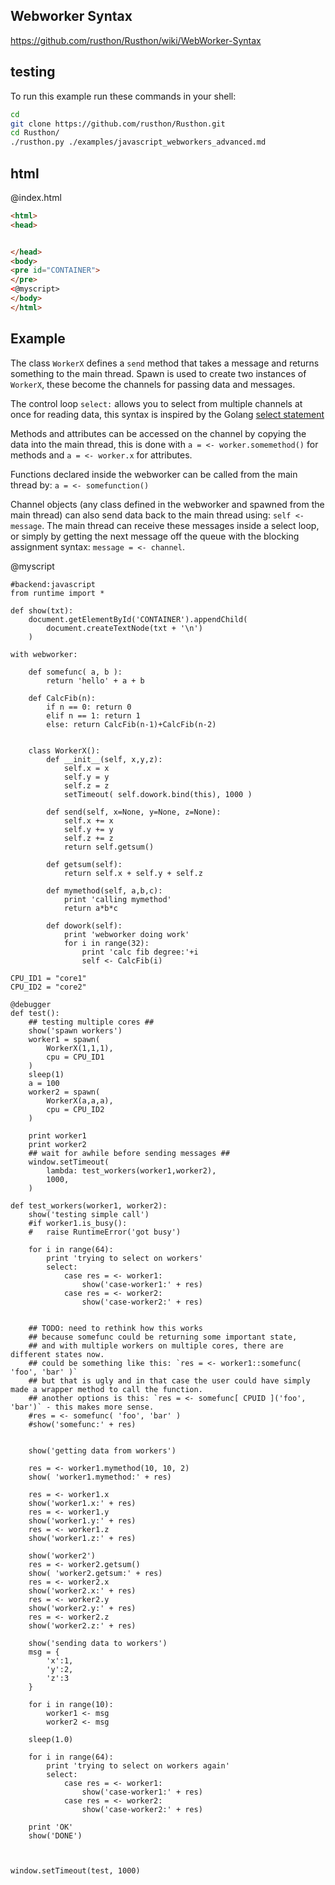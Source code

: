 Webworker Syntax
--------------------------

https://github.com/rusthon/Rusthon/wiki/WebWorker-Syntax

testing
-------

To run this example run these commands in your shell:

```bash
cd
git clone https://github.com/rusthon/Rusthon.git
cd Rusthon/
./rusthon.py ./examples/javascript_webworkers_advanced.md
```

html
----


@index.html
```html
<html>
<head>


</head>
<body>
<pre id="CONTAINER">
</pre>
<@myscript>
</body>
</html>
```

Example
--------------------------

The class `WorkerX` defines a `send` method that takes a message and returns something to the main thread.
Spawn is used to create two instances of `WorkerX`, these become the channels for passing data and messages.

The control loop `select:` allows you to select from multiple channels at once for reading data, 
this syntax is inspired by the Golang [select statement](http://golangtutorials.blogspot.com/2011/06/channels-in-go-range-and-select.html)

Methods and attributes can be accessed on the channel by copying the data into the main thread,
this is done with `a = <- worker.somemethod()` for methods and `a = <- worker.x` for attributes.

Functions declared inside the webworker can be called from the main thread by: `a = <- somefunction()`

Channel objects (any class defined in the webworker and spawned from the main thread) can also send data
back to the main thread using: `self <- message`.  The main thread can receive these messages inside a select loop,
or simply by getting the next message off the queue with the blocking assignment syntax: `message = <- channel`.

@myscript
```rusthon
#backend:javascript
from runtime import *

def show(txt):
	document.getElementById('CONTAINER').appendChild(
		document.createTextNode(txt + '\n')
	)

with webworker:

	def somefunc( a, b ):
		return 'hello' + a + b

	def CalcFib(n):
		if n == 0: return 0
		elif n == 1: return 1
		else: return CalcFib(n-1)+CalcFib(n-2)


	class WorkerX():
		def __init__(self, x,y,z):
			self.x = x
			self.y = y
			self.z = z
			setTimeout( self.dowork.bind(this), 1000 )

		def send(self, x=None, y=None, z=None):
			self.x += x
			self.y += y
			self.z += z
			return self.getsum()

		def getsum(self):
			return self.x + self.y + self.z

		def mymethod(self, a,b,c):
			print 'calling mymethod'
			return a*b*c

		def dowork(self):
			print 'webworker doing work'
			for i in range(32):
				print 'calc fib degree:'+i
				self <- CalcFib(i)

CPU_ID1 = "core1"
CPU_ID2 = "core2"

@debugger
def test():
	## testing multiple cores ##
	show('spawn workers')
	worker1 = spawn(
		WorkerX(1,1,1),
		cpu = CPU_ID1
	)
	sleep(1)
	a = 100
	worker2 = spawn(
		WorkerX(a,a,a),
		cpu = CPU_ID2
	)

	print worker1
	print worker2
	## wait for awhile before sending messages ##
	window.setTimeout(
		lambda: test_workers(worker1,worker2),
		1000,
	)

def test_workers(worker1, worker2):
	show('testing simple call')
	#if worker1.is_busy():
	#	raise RuntimeError('got busy')

	for i in range(64):
		print 'trying to select on workers'
		select:
			case res = <- worker1:
				show('case-worker1:' + res)
			case res = <- worker2:
				show('case-worker2:' + res)


	## TODO: need to rethink how this works
	## because somefunc could be returning some important state,
	## and with multiple workers on multiple cores, there are different states now.
	## could be something like this: `res = <- worker1::somefunc( 'foo', 'bar' )`
	## but that is ugly and in that case the user could have simply made a wrapper method to call the function.
	## another options is this: `res = <- somefunc[ CPUID ]('foo', 'bar')` - this makes more sense.
	#res = <- somefunc( 'foo', 'bar' )
	#show('somefunc:' + res)


	show('getting data from workers')

	res = <- worker1.mymethod(10, 10, 2)
	show( 'worker1.mymethod:' + res)

	res = <- worker1.x
	show('worker1.x:' + res)
	res = <- worker1.y
	show('worker1.y:' + res)
	res = <- worker1.z
	show('worker1.z:' + res)

	show('worker2')
	res = <- worker2.getsum()
	show( 'worker2.getsum:' + res)
	res = <- worker2.x
	show('worker2.x:' + res)
	res = <- worker2.y
	show('worker2.y:' + res)
	res = <- worker2.z
	show('worker2.z:' + res)

	show('sending data to workers')
	msg = {
		'x':1, 
		'y':2,
		'z':3
	}

	for i in range(10):
		worker1 <- msg
		worker2 <- msg

	sleep(1.0)

	for i in range(64):
		print 'trying to select on workers again'
		select:
			case res = <- worker1:
				show('case-worker1:' + res)
			case res = <- worker2:
				show('case-worker2:' + res)

	print 'OK'
	show('DONE')



window.setTimeout(test, 1000)

```
